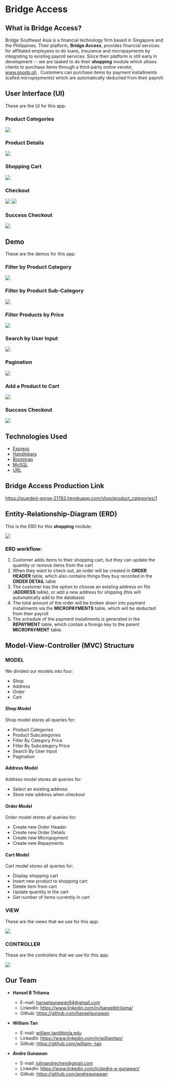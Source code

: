 # Bridge Access
## What is Bridge Access?
Bridge Southeast Asia is a financial technology firm based in Singapore and the Philippines. Their platform, **Bridge Access**, provides financial services for affiliated employees to do loans, insurance and micropayments by integrating to existing payroll services.
Since their platform is still early in development -- we are tasked to do their **shopping** module which allows clients to purchase items through a third-party online vendor, www.goods.ph . Customers can purchase items by payment installments (called *micropayments*) which are automatically deducted from their payroll.

## User Interface (UI)
These are the UI for this app:
### Product Categories
![](https://imgur.com/oXEROjL.png)

### Product Details
![](https://imgur.com/oSk1DG0.png)

### Shopping Cart
![](https://imgur.com/aSss0kq.png)

### Checkout
![](https://imgur.com/Ag7d2ua.png)
![](https://imgur.com/6xZBGrF.png)

### Success Checkout
![](https://imgur.com/5KElzt7.png)

## Demo
These are the demos for this app:
### Filter by Product Category
![](https://imgur.com/qM1j7NK.gif)

### Filter by Product Sub-Category
![](https://imgur.com/Fpub89w.gif)

### Filter Products by Price
![](https://imgur.com/qkkEjeR.gif)

### Search by User Input
![](https://imgur.com/eelzkEN.gif)

### Pagination
![](https://imgur.com/eo7GRye.gif)

### Add a Product to Cart
![](https://imgur.com/VpBagjD.gif)

### Success Checkout
![](https://imgur.com/5v4xSSY.gif)

## Technologies Used
* [Express](https://www.npmjs.com/package/express)
* [Handlebars](http://handlebarsjs.com/)
* [Bootstrap](https://getbootstrap.com/)
* [MySQL](https://www.npmjs.com/package/mysql)
* [URL](https://www.npmjs.com/package/url)

## Bridge Access Production Link
https://guarded-gorge-21782.herokuapp.com/shop/product_categories/1

## Entity-Relationship-Diagram (ERD)
This is the ERD for this **shopping** module:

![](https://imgur.com/gbYEkz9.png)

### ERD workflow:
1. Customer adds items to their shopping cart, but they can update the quantity or remove items from the cart
2. When they want to check out, an order will be created in **ORDER HEADER** table, which also contains things they buy recorded in the **ORDER DETAIL** table
3. The customer has the option to choose an existing address on file (**ADDRESS** table), or add a new address for shipping (this will automatically add to the database)
4. The total amount of the order will be broken down into payment installments via the **MICROPAYMENTS** table, which will be deducted from their payroll
5. The schedule of the payment installments is generated in the **REPAYMENT** table, which contain a foreign key to the parent **MICROPAYMENT** table.


## Model-View-Controller (MVC) Structure
### MODEL
We divided our models into four:
* Shop
* Address
* Order
* Cart
#### Shop Model
Shop model stores all queries for:
* Product Categories
* Product Subcategories
* Filter By Category Price
* Filter By Subcategory Price
* Search By User Input
* Pagination

#### Address Model
Address model stores all queries for:
* Select an existing address
* Store new address when checkout

#### Order Model
Order model stores all queries for:
* Create new Order Header
* Create new Order Details
* Create new Micropayment
* Create new Repayments

#### Cart Model
Cart model stores all queries for:
* Display shopping cart
* Insert new product to shopping cart
* Delete item from cart
* Update quantity in the cart
* Get number of items currently in cart

### VIEW
These are the views that we use for this app:

![](https://imgur.com/JDGXelr.png)

### CONTROLLER

These are the controllers that we use for this app:

![](https://imgur.com/NpP8elB.png)

## Our Team
* **Hansel B Tritama**
	* E-mail: hanselgunawan94@gmail.com
	* LinkedIn: https://www.linkedin.com/in/hanselbtritama/
	* Github: https://github.com/hanselgunawan

* **William Tan**
	* E-mail: william.tan@biola.edu
	* LinkedIn: https://www.linkedin.com/in/williamtan/
	* Github: https://github.com/william--tan

* **Andre Gunawan**
	* E-mail: johnandrechen@gmail.com
	* LinkedIn: https://www.linkedin.com/in/andre-a-gunawan/
	* Github: https://github.com/andregunawan
